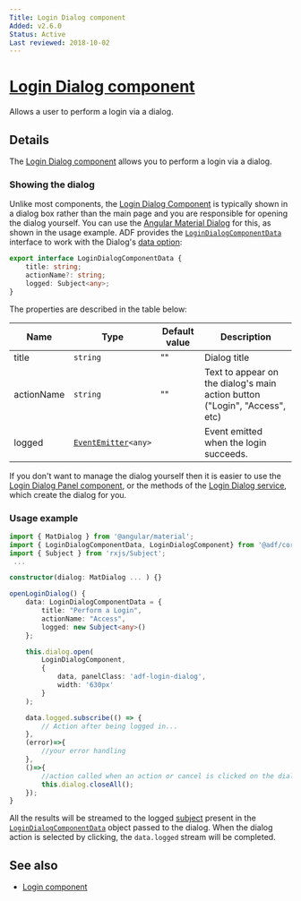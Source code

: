 ```yaml
---
Title: Login Dialog component
Added: v2.6.0
Status: Active
Last reviewed: 2018-10-02
---
```


# [Login Dialog component](../../lib/core/login/components/login-dialog.component.ts "Defined in login-dialog.component.ts")

Allows a user to perform a login via a dialog.

## Details

The [Login Dialog component](../core/login-dialog.component.md) allows you to perform a login via a dialog.

### Showing the dialog

Unlike most components, the [Login Dialog Component](../core/login-dialog.component.md) is typically shown in a dialog box
rather than the main page and you are responsible for opening the dialog yourself. You can use the
[Angular Material Dialog](https://material.angular.io/components/dialog/overview) for this,
as shown in the usage example. ADF provides the [`LoginDialogComponentData`](../../lib/core/login/components/login-dialog-component-data.interface.ts) interface
to work with the Dialog's
[data option](https://material.angular.io/components/dialog/overview#sharing-data-with-the-dialog-component-):

```ts
export interface LoginDialogComponentData {
    title: string;
    actionName?: string;
    logged: Subject<any>;
}
```

The properties are described in the table below:

| Name | Type | Default value | Description |
| ---- | ---- | ------------- | ----------- |
| title | `string` | "" | Dialog title |
| actionName | `string` | "" | Text to appear on the dialog's main action button ("Login", "Access", etc) |
| logged | [`EventEmitter`](https://angular.io/api/core/EventEmitter)`<any>` |  | Event emitted when the login succeeds. |

If you don't want to manage the dialog yourself then it is easier to use the
[Login Dialog Panel component](login-dialog-panel.component.md), or the
methods of the [Login Dialog service](login-dialog.service.md), which create
the dialog for you.

### Usage example

```ts
import { MatDialog } from '@angular/material';
import { LoginDialogComponentData, LoginDialogComponent} from '@adf/core'
import { Subject } from 'rxjs/Subject';
 ...

constructor(dialog: MatDialog ... ) {}

openLoginDialog() {
    data: LoginDialogComponentData = {
        title: "Perform a Login",
        actionName: "Access",
        logged: new Subject<any>()
    };

    this.dialog.open(
        LoginDialogComponent,
        {
            data, panelClass: 'adf-login-dialog',
            width: '630px'
        }
    );

    data.logged.subscribe(() => {
        // Action after being logged in...
    }, 
    (error)=>{
        //your error handling
    }, 
    ()=>{
        //action called when an action or cancel is clicked on the dialog
        this.dialog.closeAll();
    });
}
```

All the results will be streamed to the logged [subject](http://reactivex.io/rxjs/manual/overview.html#subject) present in the [`LoginDialogComponentData`](../../lib/core/login/components/login-dialog-component-data.interface.ts) object passed to the dialog.
When the dialog action is selected by clicking, the `data.logged` stream will be completed.

## See also

-   [Login component](login.component.md)
